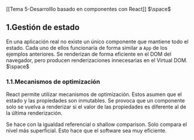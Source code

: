 [[Tema 5-Desarrolllo basado en componentes con React]]
$\space$
## 1.Gestión de estado
En una aplicación real no existe un único componente que mantiene todo el estado. Cada uno de ellos funcionaría de forma similar a `App` de los ejemplos anteriores. Se renderizan de forma eficiente en el DOM del navegador, pero producen renderizaciones innecesarias en el Virtual DOM.
$\space$
### 1.1.Mecanismos de optimización
React permite utilizar mecanismos de optimización. Estos asumen que el estado y las propiedades son inmutables. Se provoca que un componente solo se vuelva a renderizar si el valor de las propiedades es diferente al de la última renderización.

Se hace con la igualdad referencial o shallow comparison. Solo compara el nivel más superficial. Esto hace que el software sea muy eficiente.
